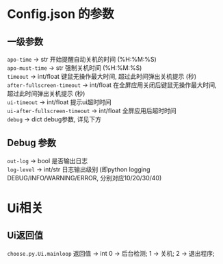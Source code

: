 # Config.json 的参数

## 一级参数
`apo-time` -> str 开始提醒自动关机的时间 (%H:%M:%S) <br>
`apo-must-time` -> str 强制关机时间 (%H:%M:%S) <br>
`timeout` -> int/float 键鼠无操作最大时间, 超过此时间弹出关机提示 (秒) <br>
`after-fullscreen-timeout` -> int/float 在全屏应用关闭后键鼠无操作最大时间, 超过此时间弹出关机提示 (秒) <br>
`ui-timeout` -> int/float 提示ui超时时间 <br>
`ui-after-fullscreen-timeout` -> int/float 全屏应用后超时时间 <br>
`debug` -> dict debug参数, 详见下方 <br>

## Debug 参数
`out-log` -> bool 是否输出日志 <br>
`log-level` -> int/str 日志输出级别 (即python logging DEBUG/INFO/WARNING/ERROR, 分别对应10/20/30/40) <br>


# Ui相关
## Ui返回值
`choose.py.Ui.mainloop` 返回值 -> int 0 -> 后台检测; 1 -> 关机; 2 -> 退出程序; <br>


